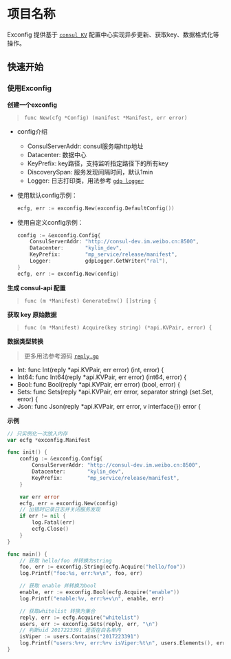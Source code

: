 # 项目名称

Exconfig 提供基于 [`consul KV`](https://www.consul.io/api-docs/kv) 配置中心实现异步更新、获取key、数据格式化等操作。

## 快速开始

### 使用Exconfig

**创建一个exconfig**
> `func New(cfg *Config) (manifest *Manifest, err error)`

- config介绍
    - ConsulServerAddr: consul服务端http地址
    - Datacenter: 数据中心
    - KeyPrefix: key路径，支持监听指定路径下的所有key
    - DiscoverySpan: 服务发现间隔时间，默认1min
    - Logger: 日志打印类，用法参考 [`gdp logger`](https://gitlab.weibo.cn/gdp/gdp/wikis/模块列表/Logger#newwriter)

- 使用默认config示例：
    ```go
    ecfg, err := exconfig.New(exconfig.DefaultConfig())
    ```

- 使用自定义config示例：
    ```go
	config := &exconfig.Config{
		ConsulServerAddr: "http://consul-dev.im.weibo.cn:8500",
		Datacenter:       "kylin_dev",
        KeyPrefix:        "mp_service/release/manifest",
        Logger:           gdpLogger.GetWriter("ral"),
	}
	ecfg, err := exconfig.New(config)
    ```

**生成 consul-api 配置**
> `func (m *Manifest) GenerateEnv() []string {`

**获取 key 原始数据**
> `func (m *Manifest) Acquire(key string) (*api.KVPair, error) {`

**数据类型转换**
> 更多用法参考源码 [`reply.go`](https://gitlab.weibo.cn/gdp/exconfig/blob/master/reply.go)

- Int: func Int(reply *api.KVPair, err error) (int, error) {
- Int64: func Int64(reply *api.KVPair, err error) (int64, error) {
- Bool: func Bool(reply *api.KVPair, err error) (bool, error) {
- Sets: func Sets(reply *api.KVPair, err error, separator string) (set.Set, error) {
- Json: func Json(reply *api.KVPair, err error, v interface{}) error {

**示例**

```go
// 只实例化一次放入内存
var ecfg *exconfig.Manifest

func init() {
	config := &exconfig.Config{
		ConsulServerAddr: "http://consul-dev.im.weibo.cn:8500",
		Datacenter:       "kylin_dev",
		KeyPrefix:        "mp_service/release/manifest",
	}

	var err error
    ecfg, err = exconfig.New(config)
    // 出错时记录日志并关闭服务发现
	if err != nil {
        log.Fatal(err)
		ecfg.Close()
    }
}

func main() {
    // 获取 hello/foo 并转换为string
    foo, err := exconfig.String(ecfg.Acquire("hello/foo"))
	log.Printf("foo:%s, err:%v\n", foo, err)

    // 获取 enable 并转换为bool
    enable, err := exconfig.Bool(ecfg.Acquire("enable"))
    log.Printf("enable:%v, err:%+v\n", enable, err)

    // 获取whitelist 转换为集合
    reply, err := ecfg.Acquire("whitelist")
    users, err := exconfig.Sets(reply, err, "\n")
    // 判断uid 2017223391 是否在白名单内
    isViper := users.Contains("2017223391")
    log.Printf("users:%+v, err:%+v isViper:%t\n", users.Elements(), err, isViper)
}
```
